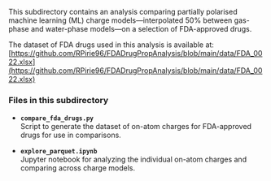 This subdirectory contains an analysis comparing partially polarised machine learning (ML) charge models—interpolated 50% between gas-phase and water-phase models—on a selection of FDA-approved drugs.

The dataset of FDA drugs used in this analysis is available at:  
[https://github.com/RPirie96/FDADrugPropAnalysis/blob/main/data/FDA_0022.xlsx](https://github.com/RPirie96/FDADrugPropAnalysis/blob/main/data/FDA_0022.xlsx)

### Files in this subdirectory

- **`compare_fda_drugs.py`**  
  Script to generate the dataset of on-atom charges for FDA-approved drugs for use in comparisons.

- **`explore_parquet.ipynb`**  
  Jupyter notebook for analyzing the individual on-atom charges and comparing across charge models.
